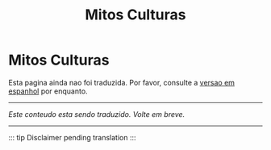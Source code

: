 ﻿---
title: Mitos Culturas
---

<!-- TODO: translation missing -->

# Mitos Culturas

Esta pagina ainda nao foi traduzida. Por favor, consulte a [versao em espanhol](/es/mitos-culturas) por enquanto.

---

*Este conteudo esta sendo traduzido. Volte em breve.*

---

::: tip
Disclaimer pending translation
:::

